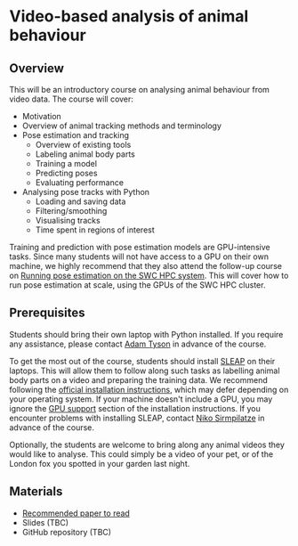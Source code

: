 # Video-based analysis of animal behaviour

## Overview
This will be an introductory course on analysing animal behaviour from video data. The course will cover:

- Motivation
- Overview of animal tracking methods and terminology
- Pose estimation and tracking
  - Overview of existing tools
  - Labeling animal body parts
  - Training a model
  - Predicting poses
  - Evaluating performance
- Analysing pose tracks with Python
  - Loading and saving data
  - Filtering/smoothing
  - Visualising tracks
  - Time spent in regions of interest

Training and prediction with pose estimation models are
GPU-intensive tasks. Since many students will not have access to a GPU on their own machine, 
we highly recommend that they also attend the follow-up course on 
[Running pose estimation on the SWC HPC system](./hpc-behaviour). 
This will cover how to run pose estimation at scale, using the GPUs of the SWC HPC cluster.

## Prerequisites
Students should bring their own laptop with Python installed. If you require any assistance, please contact
<a href="mailto:adam.tyson@ucl.ac.uk?subject=SWC/GCNU Software Skills">Adam Tyson</a> in advance of the course.

To get the most out of the course, students should install [SLEAP](https://sleap.ai/) on their laptops. 
This will allow them to follow along
such tasks as labelling animal body parts on a video and preparing the training data. 
We recommend following the [official installation instructions](https://sleap.ai/installation.html),
which may defer depending on your operating system.
If your machine doesn't include a GPU, you may ignore the [GPU support](https://sleap.ai/installation.html#gpu-support) section of the installation instructions.
If you encounter problems with installing SLEAP, contact
<a href="mailto:n.sirmpilatze@ucl.ac.uk?subject=SWC/GCNU Software Skills">Niko Sirmpilatze</a> in advance of the course.

Optionally, the students are welcome to bring along any animal videos they would like to analyse.
This could simply be a video of your pet, or of the London fox you spotted in your garden last night.

## Materials
- [Recommended paper to read](https://www.nature.com/articles/s41593-020-00734-z)
- Slides (TBC)
- GitHub repository (TBC)